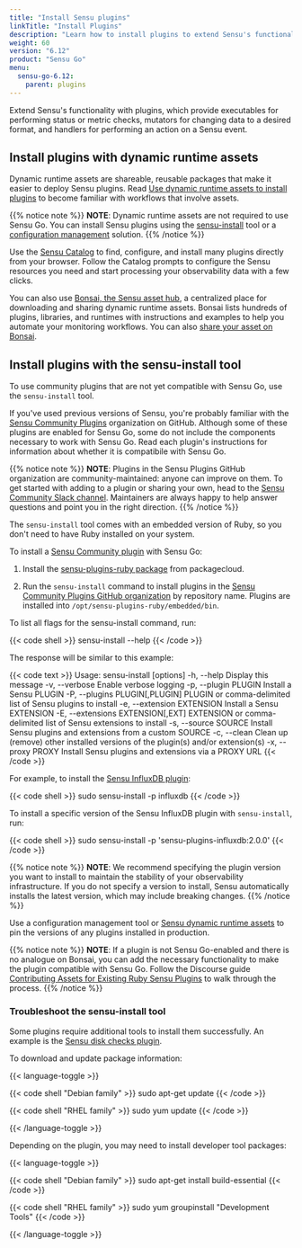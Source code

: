 ```yaml
---
title: "Install Sensu plugins"
linkTitle: "Install Plugins"
description: "Learn how to install plugins to extend Sensu's functionality with executables for performing checks, mutators, and handlers."
weight: 60
version: "6.12"
product: "Sensu Go"
menu:
  sensu-go-6.12:
    parent: plugins
---
```


Extend Sensu's functionality with plugins, which provide executables for performing status or metric checks, mutators for changing data to a desired format, and handlers for performing an action on a Sensu event.

## Install plugins with dynamic runtime assets

Dynamic runtime assets are shareable, reusable packages that make it easier to deploy Sensu plugins.
Read [Use dynamic runtime assets to install plugins][7] to become familiar with workflows that involve assets.

{{% notice note %}}
**NOTE**: Dynamic runtime assets are not required to use Sensu Go.
You can install Sensu plugins using the [sensu-install](#install-plugins-with-the-sensu-install-tool) tool or a [configuration management](../../operations/deploy-sensu/configuration-management/) solution.
{{% /notice %}}

Use the [Sensu Catalog][10] to find, configure, and install many plugins directly from your browser.
Follow the Catalog prompts to configure the Sensu resources you need and start processing your observability data with a few clicks.

You can also use [Bonsai, the Sensu asset hub][8], a centralized place for downloading and sharing dynamic runtime assets.
Bonsai lists hundreds of plugins, libraries, and runtimes with instructions and examples to help you automate your monitoring workflows.
You can also [share your asset on Bonsai][9].

## Install plugins with the sensu-install tool

To use community plugins that are not yet compatible with Sensu Go, use the `sensu-install` tool.

If you've used previous versions of Sensu, you're probably familiar with the [Sensu Community Plugins][1] organization on GitHub.
Although some of these plugins are enabled for Sensu Go, some do not include the components necessary to work with Sensu Go.
Read each plugin's instructions for information about whether it is compatibile with Sensu Go. 

{{% notice note %}}
**NOTE**: Plugins in the Sensu Plugins GitHub organization are community-maintained: anyone can improve on them.
To get started with adding to a plugin or sharing your own, head to the [Sensu Community Slack channel](https://slack.sensu.io/).
Maintainers are always happy to help answer questions and point you in the right direction.
{{% /notice %}}

The `sensu-install` tool comes with an embedded version of Ruby, so you don't need to have Ruby installed on your system. 

To install a [Sensu Community plugin][1] with Sensu Go:

1. Install the [sensu-plugins-ruby package][2] from packagecloud.

2. Run the `sensu-install` command to install plugins in the [Sensu Community Plugins GitHub organization][1] by repository name.
Plugins are installed into `/opt/sensu-plugins-ruby/embedded/bin`.

To list all flags for the sensu-install command, run:

{{< code shell >}}
sensu-install --help
{{< /code >}}

The response will be similar to this example:

{{< code text >}}
Usage: sensu-install [options]
    -h, --help                       Display this message
    -v, --verbose                    Enable verbose logging
    -p, --plugin PLUGIN              Install a Sensu PLUGIN
    -P, --plugins PLUGIN[,PLUGIN]    PLUGIN or comma-delimited list of Sensu plugins to install
    -e, --extension EXTENSION        Install a Sensu EXTENSION
    -E, --extensions EXTENSION[,EXT] EXTENSION or comma-delimited list of Sensu extensions to install
    -s, --source SOURCE              Install Sensu plugins and extensions from a custom SOURCE
    -c, --clean                      Clean up (remove) other installed versions of the plugin(s) and/or extension(s)
    -x, --proxy PROXY                Install Sensu plugins and extensions via a PROXY URL
{{< /code >}}

For example, to install the [Sensu InfluxDB plugin][6]:

{{< code shell >}}
sudo sensu-install -p influxdb
{{< /code >}}

To install a specific version of the Sensu InfluxDB plugin with `sensu-install`, run:

{{< code shell >}}
sudo sensu-install -p 'sensu-plugins-influxdb:2.0.0'
{{< /code >}}

{{% notice note %}}
**NOTE**: We recommend specifying the plugin version you want to install to maintain the stability of your observability infrastructure.
If you do not specify a version to install, Sensu automatically installs the latest version, which may include breaking changes.
{{% /notice %}}

Use a configuration management tool or [Sensu dynamic runtime assets][5] to pin the versions of any plugins installed in production.

{{% notice note %}}
**NOTE**: If a plugin is not Sensu Go-enabled and there is no analogue on Bonsai, you can add the necessary functionality to make the plugin compatible with Sensu Go.
Follow the Discourse guide [Contributing Assets for Existing Ruby Sensu Plugins](https://discourse.sensu.io/t/contributing-assets-for-existing-ruby-sensu-plugins/1165) to walk through the process.
{{% /notice %}}

### Troubleshoot the sensu-install tool

Some plugins require additional tools to install them successfully.
An example is the [Sensu disk checks plugin][3].

To download and update package information:

{{< language-toggle >}}

{{< code shell "Debian family" >}}
sudo apt-get update
{{< /code >}}

{{< code shell "RHEL family" >}}
sudo yum update
{{< /code >}}

{{< /language-toggle >}}

Depending on the plugin, you may need to install developer tool packages:

{{< language-toggle >}}

{{< code shell "Debian family" >}}
sudo apt-get install build-essential
{{< /code >}}

{{< code shell "RHEL family" >}}
sudo yum groupinstall "Development Tools"
{{< /code >}}

{{< /language-toggle >}}


[1]: https://github.com/sensu-plugins/
[2]: https://packagecloud.io/sensu/community/
[3]: https://github.com/sensu-plugins/sensu-plugins-disk-checks/
[5]: ../assets/
[6]: https://github.com/sensu-plugins/sensu-plugins-influxdb/
[7]: ../use-assets-to-install-plugins/
[8]: https://bonsai.sensu.io/
[9]: ../assets#share-an-asset-on-bonsai
[10]: ../../catalog/sensu-catalog/
